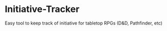 # Initiative-Tracker
Easy tool to keep track of initiative for tabletop RPGs (D&amp;D, Pathfinder, etc)
